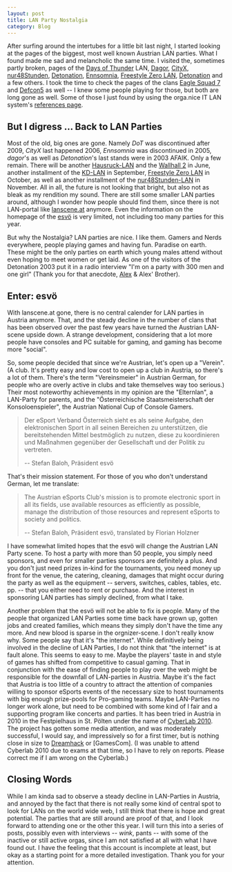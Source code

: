 ```yaml
---
layout: post
title: LAN Party Nostalgia
category: Blog
---
```

After surfing around the intertubes for a little bit last night, I started looking at the pages of the biggest, most well known Austrian LAN parties. What I found made me sad and melancholic the same time. I visited the, sometimes partly broken, pages of the [Days of Thunder][dot] LAN, [Dagor][dagor], [CityX][cityx], [nur48Stunden][n48h], [Detonation][det03], [Ennsomnia][ennsomn], [Freestyle Zero LAN][fs], [Detonation][det03] and a few others. I took the time to check the pages of the clans [Eagle Squad 7][es7] and [Defcon5][defcon5] as well -- I knew some people playing for those, but both are long gone as well. Some of those I just found by using the orga.nice IT LAN system's [references page][lscref].

## But I digress ... Back to LAN Parties
Most of the old, big ones are gone. Namely *DoT* was discontinued after 2009, *CityX* last happened 2006, *Ennsomnia* was discontinued in 2005, *dagor*'s as well as *Detonation*'s last stands were in 2003 AFAIK. Only a few remain. There will be another [Hausruck-LAN][hrlan] and the [Wallhall 2][wh2] in June, another installment of the [KD-LAN][kd] in September, [Freestyle Zero LAN][fs] in October, as well as another installment of the [nur48Stunden-LAN][n48h] in November. All in all, the future is not looking that bright, but also not as bleak as my rendition my sound. There are still some smaller LAN parties around, although I wonder how people should find them, since there is not LAN-portal like [lanscene.at][lsc] anymore. Even the information on the homepage of the [esvö][esvoe] is very limited, not including too many parties for this year.

But why the Nostalgia? LAN parties are nice. I like them. Gamers and Nerds everywhere, people playing games and having fun. Paradise on earth. These might be the only parties on earth which young males attend without even hoping to meet women or get laid. As one of the visitors of the Detonation 2003 put it in a radio interview "I'm on a party with 300 men and one girl" (Thank you for that anecdote, [Alex][pants] & Alex' Brother). 

## Enter: esvö
With lanscene.at gone, there is no central calender for LAN parties in Austria anymore. That, and the steady decline in the number of clans that has been observed over the past few years have turned the Austrian LAN-scene upside down. A strange development, considering that a lot more people have consoles and PC suitable for gaming, and gaming has become more "social".

So, some people decided that since we're Austrian, let's open up a "Verein". (A club. It's pretty easy and low cost to open up a club in Austria, so there's a lot of them. There's the term "Vereinsmeier" in Austrian German, for people who are overly active in clubs and take themselves way too serious.) Their most noteworthy achievements in my opinion are the "Elternlan", a LAN-Party for parents, and the "Österreichische Staatsmeisterschaft der Konsoloenspieler", the Austrian National Cup of Console Gamers.

> Der eSport Verband Österreich sieht es als seine Aufgabe, den elektronischen Sport in all seinen Bereichen zu unterstützen, die bereitstehenden Mittel bestmöglich zu nutzen, diese zu koordinieren und Maßnahmen gegenüber der Gesellschaft und der Politik zu vertreten.
>
> -- Stefan Baloh, Präsident esvö

That's their mission statement. For those of you who don't understand German, let me translate: 

> The Austrian eSports Club's mission is to promote electronic sport in all its fields, use available resources as efficiently as possible, manage the distribution of those resources and represent eSports to society and politics.
>
> -- Stefan Baloh, Präsident esvö, translated by Florian Holzner

I have somewhat limited hopes that the esvö will change the Austrian LAN Party scene. To host a party with more than 50 people, you simply need sponsors, and even for smaller parties sponsors are definitely a plus. And you don't just need prizes in-kind for the tournaments, you need money up front for the venue, the catering, cleaning, damages that might occur during the party as well as the equipment -- servers, switches, cables, tables, etc. pp. -- that you either need to rent or purchase. And the interest in sponsoring LAN parties has simply declined, from what I take.

Another problem that the esvö will not be able to fix is people. Many of the people that organized LAN Parties some time back have grown up, gotten jobs and created families, which means they simply don't have the time any more. And new blood is sparse in the orgnizer-scene. I don't really know why. Some people say that it's "the internet". While definitively being involved in the decline of LAN Parties, I do not think that "the internet" is at fault alone. This seems to easy to me. Maybe the players' taste in and style of games has shifted from competitive to casual gaming. That in conjunction with the ease of finding people to play over the web might be responsible for the downfall of LAN-parties in Austria. Maybe it's the fact that Austria is too little of a country to attract the attention of companies willing to sponsor eSports events of the necessary size to host tournaments with big enough prize-pools for Pro-gaming teams. Maybe LAN-Parties no longer work alone, but need to be combined with some kind of I fair and a supporting program like concerts and parties. It has been tried in Austria in 2010 in the Festpielhaus in St. Pölten under the name of [CyberLab 2010][cyberl]. The project has gotten some media attention, and was moderately successful, I would say, and impressively so for a first timer, but is nothing close in size to [Dreamhack][dh] or [GamesCom]. (I was unable to attend Cyberlab 2010 due to exams at that time, so I have to rely on reports. Please correct me if I am wrong on the Cyberlab.)

## Closing Words
While I am kinda sad to observe a steady decline in LAN-Parties in Austria, and annoyed by the fact that there is not really some kind of central spot to look for LANs on the world wide web, I still think that there is hope and great potential. The parties that are still around are proof of that, and I look forward to attending one or the other this year. I will turn this into a series of posts, possibly even with interviews -- *wink*, pants -- with some of the inactive or still active orgas, since I am not satisfied at all with what I have found out. I have the feeling that this account is incomplete at least, but okay as a starting point for a more detailed investigation. Thank you for your attention.

[cityx]:	http://www.cityx.org/ (CityX "xTending Borders" '06)
[dot]:		http://www.dot-lan.at/ (Days of Thunder '09)
[dagor]:	http://organiceit.lanscene.at/cgi-bin/onit/onIT.cgi%3FMODULE%3DNavigation%3BACTION%3DShow%3BNavigation.ID%3D2%3BSITE%3D2 (Dagor.net-LAN, broken)
[n48h]:		http://www.nur48stunden.at/ (The homepage of nur48Stunden-LAN #31 November '11)
[fs]:		http://www.freestyle-lan.at/ (Freestyle Zero LAN 2nd half of '11)
[lsc]:		http://www.lanscene.at/ (Lanscene.at homepage, broken)
[lscref]:	http://www.lanscene.at/cgi-bin/onit/ownhomes.cgi (The references page of the "orga.nice IT LAN system")
[es7]:		http://organiceit.lanscene.at/cgi-bin/onit/dnews.cgi?BOARD=6 (es7.at)
[defcon5]:	http://www.defcon5.org/ (defcon5 e.V.)
[ennsomn]:	http://organiceit.lanscene.at/cgi-bin/onit/dnews.cgi?BOARD=42 (Ennsomnia 5 '05)
[det03]:	http://organiceit.lanscene.at/cgi-bin/onit/dnews.cgi?BOARD=54 (Detonation '03)
[kd]:		http://www.kd-lan.net/ (7. KD-LAN "The Show Must Go On" September '11)
[esvoe]:	http://www.esvoe.at/ (Austrien eSports Union)
[hrlan]:	http://hausruck-lan.org/ (Hausruck-KAN 11.1 June '11)
[wh2]:		http://www.arom.org/index.php?option=com_wrapper&view=wrapper&Itemid=14 (Wallhall 2 -- Time to say goodbye? June '11)
[pants]:	http://www.twitter.com/pants9 (Alex' Twitter Profile)
[dh]:		http://dreamhack.se/
[cyberl]:	http://cyberlab2010.wordpress.com/